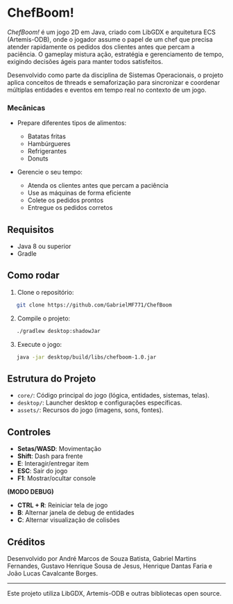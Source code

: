 # ChefBoom!

*ChefBoom!* é um jogo 2D em Java, criado com LibGDX e arquitetura ECS (Artemis-ODB), onde o jogador assume o papel de um chef que precisa atender rapidamente os pedidos dos clientes antes que percam a paciência. O gameplay mistura ação, estratégia e gerenciamento de tempo, exigindo decisões ágeis para manter todos satisfeitos.

Desenvolvido como parte da disciplina de Sistemas Operacionais, o projeto aplica conceitos de threads e semaforização para sincronizar e coordenar múltiplas entidades e eventos em tempo real no contexto de um jogo.

### Mecânicas

- Prepare diferentes tipos de alimentos:
    - Batatas fritas
    - Hambúrgueres
    - Refrigerantes
    - Donuts

- Gerencie o seu tempo:
    - Atenda os clientes antes que percam a paciência
    - Use as máquinas de forma eficiente
    - Colete os pedidos prontos
    - Entregue os pedidos corretos

## Requisitos

- Java 8 ou superior
- Gradle

## Como rodar

1. Clone o repositório:

```bash
   git clone https://github.com/GabrielMF771/ChefBoom
```

2. Compile o projeto:

```bash
   ./gradlew desktop:shadowJar
```

3. Execute o jogo:

```bash
   java -jar desktop/build/libs/chefboom-1.0.jar
```

## Estrutura do Projeto

- `core/`: Código principal do jogo (lógica, entidades, sistemas, telas).
- `desktop/`: Launcher desktop e configurações específicas.
- `assets/`: Recursos do jogo (imagens, sons, fontes).

## Controles

- **Setas/WASD**: Movimentação
- **Shift**: Dash para frente
- **E**: Interagir/entregar item
- **ESC**: Sair do jogo
- **F1**: Mostrar/ocultar console

**(MODO DEBUG)**

- **CTRL + R**: Reiniciar tela de jogo
- **B**: Alternar janela de debug de entidades
- **C**: Alternar visualização de colisões

## Créditos

Desenvolvido por André Marcos de Souza Batista, Gabriel Martins Fernandes, Gustavo Henrique Sousa de Jesus, Henrique Dantas Faria e João Lucas Cavalcante Borges.

---

Este projeto utiliza LibGDX, Artemis-ODB e outras bibliotecas open source.
